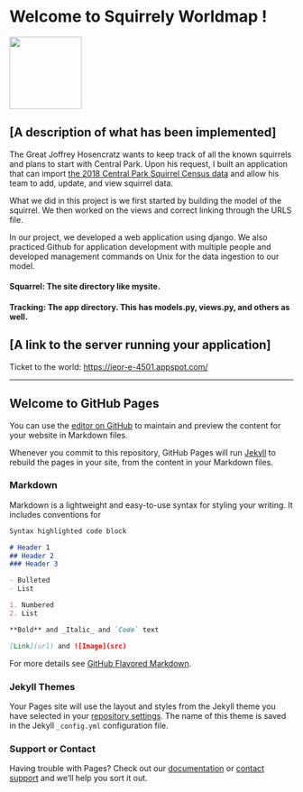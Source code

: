 # Welcome to Squirrely Worldmap !

<div align="centerx">
  <image src="https://cdn.pixabay.com/photo/2014/12/17/00/28/red-squirrel-570936_960_720.jpg" style="width:128px;height:128px;">
</div>

## [A description of what has been implemented] </br>
The Great Joffrey Hosencratz wants to keep track of all the known squirrels and plans to start with Central Park.
Upon his request, I built an application that can import
[the 2018 Central Park Squirrel Census data](https://data.cityofnewyork.us/Environment/2018-Central-Park-Squirrel-Census-Squirrel-Data/vfnx-vebw)
and allow his team to add, update, and view squirrel data.

What we did in this project is we first started by building the model of the squirrel. We then worked on the views and correct linking through the URLS file.

In our project, we developed a web application using django. We also practiced Github for application development with multiple people and developed management commands on Unix for the data ingestion to our model.

  #### Squarrel: The site directory like mysite. </br>
  #### Tracking: The app directory. This has models.py, views.py, and others as well.

## [A link to the server running your application]</br>
Ticket to the world: https://ieor-e-4501.appspot.com/



--------------------

## Welcome to GitHub Pages

You can use the [editor on GitHub](https://github.com/YoungsukHwang/Squirrel/edit/gh-pages/index.md) to maintain and preview the content for your website in Markdown files.

Whenever you commit to this repository, GitHub Pages will run [Jekyll](https://jekyllrb.com/) to rebuild the pages in your site, from the content in your Markdown files.

### Markdown

Markdown is a lightweight and easy-to-use syntax for styling your writing. It includes conventions for

```markdown
Syntax highlighted code block

# Header 1
## Header 2
### Header 3

- Bulleted
- List

1. Numbered
2. List

**Bold** and _Italic_ and `Code` text

[Link](url) and ![Image](src)
```

For more details see [GitHub Flavored Markdown](https://guides.github.com/features/mastering-markdown/).

### Jekyll Themes

Your Pages site will use the layout and styles from the Jekyll theme you have selected in your [repository settings](https://github.com/YoungsukHwang/Squirrel/settings). The name of this theme is saved in the Jekyll `_config.yml` configuration file.

### Support or Contact

Having trouble with Pages? Check out our [documentation](https://docs.github.com/categories/github-pages-basics/) or [contact support](https://github.com/contact) and we’ll help you sort it out.
